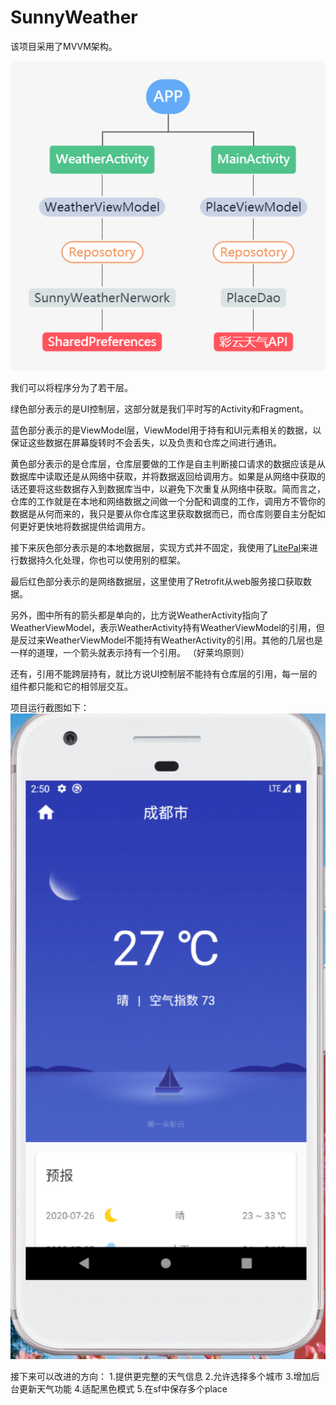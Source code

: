 # SunnyWeather
该项目采用了MVVM架构。

<img src="https://github.com/WayneSun729/SunnyWeather/blob/master/images/WeatherActivity.jpg" width="750" />

我们可以将程序分为了若干层。

绿色部分表示的是UI控制层，这部分就是我们平时写的Activity和Fragment。

蓝色部分表示的是ViewModel层，ViewModel用于持有和UI元素相关的数据，以保证这些数据在屏幕旋转时不会丢失，以及负责和仓库之间进行通讯。

黄色部分表示的是仓库层，仓库层要做的工作是自主判断接口请求的数据应该是从数据库中读取还是从网络中获取，并将数据返回给调用方。如果是从网络中获取的话还要将这些数据存入到数据库当中，以避免下次重复从网络中获取。简而言之，仓库的工作就是在本地和网络数据之间做一个分配和调度的工作，调用方不管你的数据是从何而来的，我只是要从你仓库这里获取数据而已，而仓库则要自主分配如何更好更快地将数据提供给调用方。

接下来灰色部分表示是的本地数据层，实现方式并不固定，我使用了<a href="https://github.com/LitePalFramework/LitePal" target="_blank">LitePal</a>来进行数据持久化处理，你也可以使用别的框架。

最后红色部分表示的是网络数据层，这里使用了Retrofit从web服务接口获取数据。

另外，图中所有的箭头都是单向的，比方说WeatherActivity指向了WeatherViewModel，表示WeatherActivity持有WeatherViewModel的引用，但是反过来WeatherViewModel不能持有WeatherActivity的引用。其他的几层也是一样的道理，一个箭头就表示持有一个引用。
（好莱坞原则）

还有，引用不能跨层持有，就比方说UI控制层不能持有仓库层的引用，每一层的组件都只能和它的相邻层交互。

项目运行截图如下：
<img src="https://github.com/WayneSun729/SunnyWeather/blob/master/images/%E9%A1%B9%E7%9B%AE%E6%88%AA%E5%9B%BE.png" width="750" />

接下来可以改进的方向：
1.提供更完整的天气信息
2.允许选择多个城市
3.增加后台更新天气功能
4.适配黑色模式
5.在sf中保存多个place